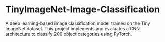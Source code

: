 # TinyImageNet-Image-Classification
 A deep learning-based image classification model trained on the Tiny ImageNet dataset. This project implements and evaluates a CNN architecture to classify 200 object categories using PyTorch.
